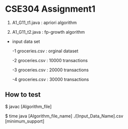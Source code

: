 # CSE304 Assignment1

1. A1_G11_t1.java : apriori algorithm


2. A1_G11_t2.java : fp-growth algorithm


+ input data set

  
  -1 groceries.csv : orginal dataset


  -2 groceries.csv : 10000 transactions


  -3 groceries.csv : 20000 transactions


  -4 groceries.csv : 30000 transactions



## How to test

$ javac [Algorithm_file]


$ time java [Algorithm_file_name] ./[Input_Data_Name].csv [minimum_support]
